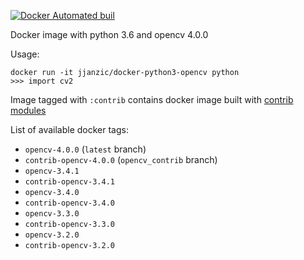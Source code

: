 [![Docker Automated buil](https://img.shields.io/docker/automated/jjanzic/docker-python3-opencv.svg)]()

Docker image with python 3.6 and opencv 4.0.0

Usage:

    docker run -it jjanzic/docker-python3-opencv python
    >>> import cv2

Image tagged with `:contrib` contains docker image built with [contrib modules](https://github.com/opencv/opencv_contrib/)

List of available docker tags:

- `opencv-4.0.0` (`latest` branch)
- `contrib-opencv-4.0.0` (`opencv_contrib` branch)
- `opencv-3.4.1`
- `contrib-opencv-3.4.1`
- `opencv-3.4.0`
- `contrib-opencv-3.4.0`
- `opencv-3.3.0`
- `contrib-opencv-3.3.0`
- `opencv-3.2.0`
- `contrib-opencv-3.2.0`
